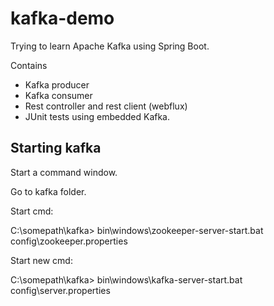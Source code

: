 # kafka-demo
Trying to learn Apache Kafka using Spring Boot.

Contains
* Kafka producer
* Kafka consumer
* Rest controller and rest client (webflux)
* JUnit tests using embedded Kafka.

## Starting kafka
Start a command window.

Go to kafka folder.

Start cmd:

C:\somepath\kafka> bin\windows\zookeeper-server-start.bat config\zookeeper.properties

Start new cmd:

C:\somepath\kafka> bin\windows\kafka-server-start.bat config\server.properties
